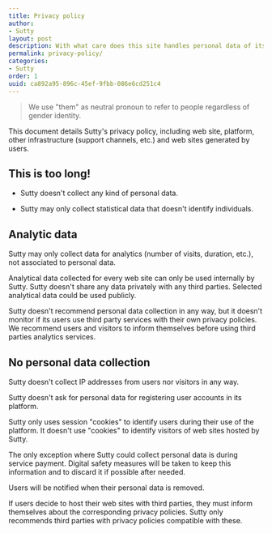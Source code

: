 ```yaml
---
title: Privacy policy
author:
- Sutty
layout: post
description: With what care does this site handles personal data of its users and visitors?
permalink: privacy-policy/
categories:
- Sutty
order: 1
uuid: ca892a95-896c-45ef-9fbb-086e6cd251c4
---
```


> We use "them" as neutral pronoun to refer to people regardless of
> gender identity.

This document details Sutty's privacy policy, including web site,
platform, other infrastructure (support channels, etc.) and web sites
generated by users.

## This is too long!

* Sutty doesn't collect any kind of personal data.

* Sutty may only collect statistical data that doesn't identify
  individuals.

## Analytic data

Sutty may only collect data for analytics (number of visits, duration,
etc.), not associated to personal data.

Analytical data collected for every web site can only be used internally
by Sutty.  Sutty doesn't share any data privately with any third
parties.  Selected analytical data could be used publicly.

Sutty doesn't recommend personal data collection in any way, but it
doesn't monitor if its users use third party services with their own
privacy policies.  We recommend users and visitors to inform themselves
before using third parties analytics services.

## No personal data collection

Sutty doesn't collect IP addresses from users nor visitors in any way.

Sutty doesn't ask for personal data for registering user accounts in its
platform.

Sutty only uses session "cookies" to identify users during their use of
the platform.  It doesn't use "cookies" to identify visitors of web
sites hosted by Sutty.

The only exception where Sutty could collect personal data is during
service payment.  Digital safety measures will be taken to keep this
information and to discard it if possible after needed.

Users will be notified when their personal data is removed.

If users decide to host their web sites with third parties, they must
inform themselves about the corresponding privacy policies.  Sutty only
recommends third parties with privacy policies compatible with these.
